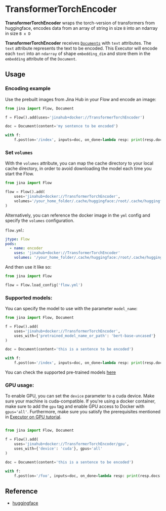 # TransformerTorchEncoder

**TransformerTorchEncoder** wraps the torch-version of transformers from huggingface, encodes data from an array of string in size `B` into an ndarray in size `B x D`

**TransformerTorchEncoder** receives [`Documents`](https://docs.jina.ai/fundamentals/document/) with `text` attributes.
The `text` attribute represents the text to be encoded. This Executor will encode each `text` into an `ndarray` of shape `embedding_dim` and store them in the `embedding` attribute of the `Document`.


## Usage

### Encoding example

Use the prebuilt images from Jina Hub in your Flow and encode an image:

```python
from jina import Flow, Document

f = Flow().add(uses='jinahub+docker://TransformerTorchEncoder')

doc = Document(content='my sentence to be encoded')

with f:
    f.post(on='/index', inputs=doc, on_done=lambda resp: print(resp.docs[0].embedding))
```


### Set `volumes`

With the `volumes` attribute, you can map the cache directory to your local cache directory, in order to avoid downloading 
the model each time you start the Flow.

```python
from jina import Flow

flow = Flow().add(
    uses='jinahub+docker://TransformerTorchEncoder',
    volumes='/your_home_folder/.cache/huggingface:/root/.cache/huggingface'
)
```

Alternatively, you can reference the docker image in the `yml` config and specify the `volumes` configuration.

`flow.yml`:

```yaml
jtype: Flow
pods:
  - name: encoder
    uses: 'jinahub+docker://TransformerTorchEncoder'
    volumes: '/your_home_folder/.cache/huggingface:/root/.cache/huggingface'
```

And then use it like so:
```python
from jina import Flow

flow = Flow.load_config('flow.yml')
```


### Supported models:
You can specify the model to use with the parameter `model_name`:
```python
from jina import Flow, Document

f = Flow().add(
    uses='jinahub+docker://TransformerTorchEncoder',
    uses_with={'pretrained_model_name_or_path': 'bert-base-uncased'}
)

doc = Document(content='this is a sentence to be encoded')

with f:
    f.post(on='/index', inputs=doc, on_done=lambda resp: print(resp.docs[0].embedding))
```

You can check the supported pre-trained models [here](https://huggingface.co/transformers/pretrained_models.html)

### GPU usage:
To enable GPU, you can set the `device` parameter to a cuda device.
Make sure your machine is cuda-compatible.
If you're using a docker container, make sure to add the `gpu` tag and enable 
GPU access to Docker with `gpus='all'`.
Furthermore, make sure you satisfy the prerequisites mentioned in 
[Executor on GPU tutorial](https://docs.jina.ai/tutorials/gpu_executor/#prerequisites).

```python

from jina import Flow, Document

f = Flow().add(
    uses='jinahub+docker://TransformerTorchEncoder/gpu',
    uses_with={'device': 'cuda'}, gpus='all'
)

doc = Document(content='this is a sentence to be encoded')

with f:
    f.post(on='/foo', inputs=doc, on_done=lambda resp: print(resp.docs[0].embedding))
```

## Reference
- [huggingface](https://huggingface.co/models)

